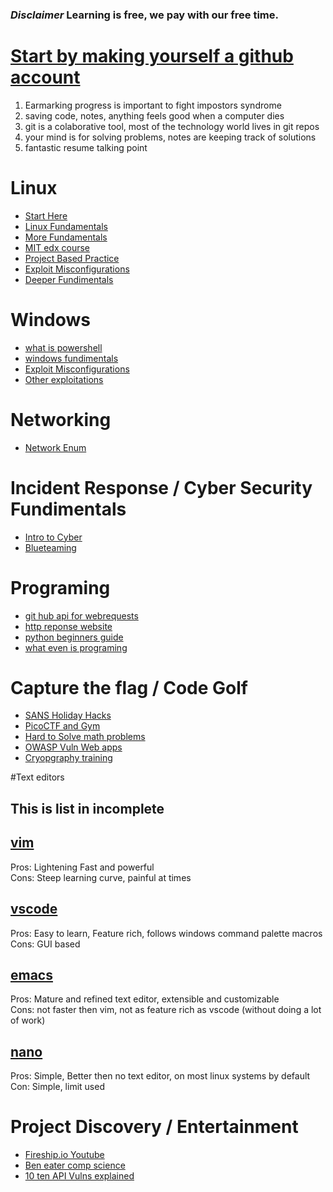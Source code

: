 ### *Disclaimer* Learning is free, we pay with our free time.

# [Start by making yourself a github account](https://docs.github.com/en/get-started/quickstart/hello-world)
1. Earmarking progress is important to fight impostors syndrome
2. saving code, notes, anything feels good when a computer dies
3. git is a colaborative tool, most of the technology world lives in git repos
4. your mind is for solving problems, notes are keeping track of solutions
5. fantastic resume talking point

# Linux
- [Start Here](bandit.labs.overthewire.org)
- [Linux Fundamentals](https://academy.hackthebox.com/course/preview/linux-fundamentals)
- [More Fundamentals](https://tryhackme.com/path/outline/introtocyber)
- [MIT edx course](https://www.edx.org/course/introduction-to-linux)
- [Project Based Practice](https://github.com/livialima/linuxupskillchallenge)
- [Exploit Misconfigurations](https://gtfobins.github.io/)
- [Deeper Fundimentals](https://missing.csail.mit.edu/)

# Windows
- [what is powershell](https://learn.microsoft.com/en-us/powershell/scripting/overview?view=powershell-7.3)
- [windows fundimentals](https://learn.microsoft.com/en-us/training/browse/?levels=beginner&roles=administrator&expanded=security&resource_type=learning%20path&products=windows)
- [Exploit Misconfigurations](https://lolbas-project.github.io/#)
- [Other exploitations](https://casvancooten.com/posts/2020/11/windows-active-directory-exploitation-cheat-sheet-and-command-reference/)

# Networking
- [Network Enum](https://academy.hackthebox.com/course/preview/network-enumeration-with-nmap)

# Incident Response / Cyber Security Fundimentals
- [Intro to Cyber](https://tryhackme.com/path/outline/introtocyber)
- [Blueteaming](https://tryhackme.com/path/outline/blueteam)

# Programing
- [git hub api for webrequests](https://api.github.com/)
- [http reponse website](https://httpbin.org/)
- [python beginners guide](https://wiki.python.org/moin/BeginnersGuide)
- [what even is programing](https://learning.edx.org/course/course-v1:MITx+6.00.1x+2T2022a/home)


# Capture the flag / Code Golf
- [SANS Holiday Hacks](https://www.holidayhackchallenge.com/2022/)
- [PicoCTF and Gym](https://picoctf.org/)
- [Hard to Solve math problems](https://projecteuler.net/)
- [OWASP Vuln Web apps](https://ctfchallenge.com/)
- [Cryopgraphy training](https://cryptohack.org/courses/)

#Text editors
## This is list in incomplete
## [vim](https://linuxconfig.org/vim-tutorial)
Pros: Lightening Fast and powerful <br>
Cons: Steep learning curve, painful at times
## [vscode](https://code.visualstudio.com/docs/introvideos/basics)
Pros: Easy to learn, Feature rich, follows windows command palette macros <br>
Cons: GUI based
## [emacs](http://www.cs.ecu.edu/~karl/emacs.html)
Pros: Mature and refined text editor, extensible and customizable <br>
Cons: not faster then vim, not as feature rich as vscode (without doing a lot of work)
## [nano](https://www.howtogeek.com/42980/the-beginners-guide-to-nano-the-linux-command-line-text-editor/)
Pros: Simple, Better then no text editor, on most linux systems by default <br>
Con: Simple, limit used

# Project Discovery / Entertainment
- [Fireship.io Youtube](https://www.youtube.com/@Fireship)
- [Ben eater comp science](https://www.youtube.com/@BenEater)
- [10 ten API Vulns explained](https://www.youtube.com/watch?v=aejtKvd583w)
